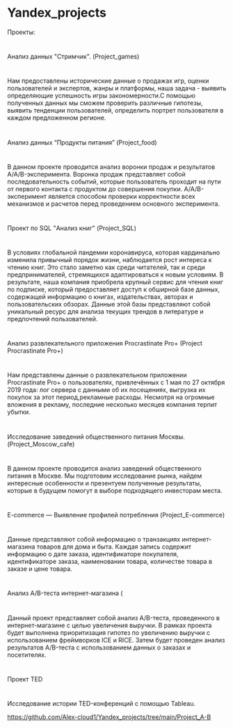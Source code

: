 # Yandex_projects

Проекты:
#
Анализ данных "Стримчик". (Project_games)
#
Нам предоставлены исторические данные о продажах игр, оценки пользователей и экспертов, жанры и платформы, наша задача - выявить определяющие успешность игры закономерности.С помощью полученных данных мы сможем проверить различные гипотезы, выявить тенденции пользователей, определить портрет пользователя в каждом предложенном регионе.
#
Анализ данных “Продукты питания” (Project_food)
#
В данном проекте проводится анализ воронки продаж и результатов A/A/B-эксперимента. Воронка продаж представляет собой последовательность событий, которые пользователь проходит на пути от первого контакта с продуктом до совершения покупки. A/A/B-эксперимент является способом проверки корректности всех механизмов и расчетов перед проведением основного эксперимента.
#
Проект по SQL "Анализ книг" (Project_SQL)
#
В условиях глобальной пандемии коронавируса, которая кардинально изменила привычный порядок жизни, наблюдается рост интереса к чтению книг. Это стало заметно как среди читателей, так и среди предпринимателей, стремящихся адаптироваться к новым условиям. В результате, наша компания приобрела крупный сервис для чтения книг по подписке, который предоставляет доступ к обширной базе данных, содержащей информацию о книгах, издательствах, авторах и пользовательских обзорах. Данные этой базы представляют собой уникальный ресурс для анализа текущих трендов в литературе и предпочтений пользователей.
#
Анализ развлекательного приложения Procrastinate Pro+ (Project Procrastinate Pro+)
#
Нам представлены данные о развлекательном приложении Procrastinate Pro+ о пользователях, привлечённых с 1 мая по 27 октября 2019 года: лог сервера с данными об их посещениях, выгрузка их покупок за этот период,рекламные расходы. Несмотря на огромные вложения в рекламу, последние несколько месяцев компания терпит убытки.
#
Исследование заведений общественного питания Москвы. (Project_Moscow_cafe)
#
В данном проекте проводится анализ заведений общественного питания в Москве. Мы подготовим исследование рынка, найдем интересные особенности и презентуем полученные результаты, которые в будущем помогут в выборе подходящего инвесторам места.
#
E-commerce — Выявление профилей потребления (Project_E-commerce)
#
Данные представляют собой информацию о транзакциях интернет-магазина товаров для дома и быта. Каждая запись содержит информацию о дате заказа, идентификаторе покупателя, идентификаторе заказа, наименовании товара, количестве товара в заказе и цене товара.
#
Анализ A/B-теста интернет-магазина (
#
Данный проект представляет собой анализ A/B-теста, проведенного в интернет-магазине с целью увеличения выручки. В рамках проекта будет выполнена приоритизация гипотез по увеличению выручки с использованием фреймворков ICE и RICE. Затем будет проведен анализ результатов A/B-теста с использованием данных о заказах и посетителях.
#
Проект TED
#
Исследование истории TED-конференций с помощью Tableau.

https://github.com/Alex-cloud1/Yandex_projects/tree/main/Project_A-B
